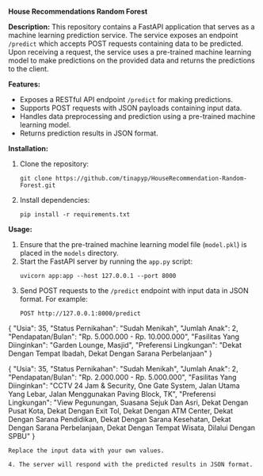 **House Recommendations Random Forest**

**Description:**
This repository contains a FastAPI application that serves as a machine learning prediction service. The service exposes an endpoint `/predict` which accepts POST requests containing data to be predicted. Upon receiving a request, the service uses a pre-trained machine learning model to make predictions on the provided data and returns the predictions to the client.

**Features:**
- Exposes a RESTful API endpoint `/predict` for making predictions.
- Supports POST requests with JSON payloads containing input data.
- Handles data preprocessing and prediction using a pre-trained machine learning model.
- Returns prediction results in JSON format.

**Installation:**
1. Clone the repository:
   ```
   git clone https://github.com/tinapyp/HouseRecommendation-Random-Forest.git
   ```
2. Install dependencies:
   ```
   pip install -r requirements.txt
   ```

**Usage:**
1. Ensure that the pre-trained machine learning model file (`model.pkl`) is placed in the `models` directory.
2. Start the FastAPI server by running the `app.py` script:
   ```
   uvicorn app:app --host 127.0.0.1 --port 8000
   ```
3. Send POST requests to the `/predict` endpoint with input data in JSON format. For example:
   ```
   POST http://127.0.0.1:8000/predict
{
       "Usia": 35,
       "Status Pernikahan": "Sudah Menikah",
       "Jumlah Anak": 2,
       "Pendapatan/Bulan": "Rp. 5.000.000 - Rp. 10.000.000",
       "Fasilitas Yang Diinginkan": "Garden Lounge, Masjid",
       "Preferensi Lingkungan": "Dekat Dengan Tempat Ibadah, Dekat Dengan Sarana Perbelanjaan"
}

{
      "Usia": 35,
      "Status Pernikahan": "Sudah Menikah",
      "Jumlah Anak": 2,
      "Pendapatan/Bulan": "Rp. 2.000.000 - Rp. 5.000.000",
      "Fasilitas Yang Diinginkan": "CCTV 24 Jam & Security, One Gate System, Jalan Utama Yang Lebar, Jalan Menggunakan Paving Block, TK",
      "Preferensi Lingkungan": "View Pegunungan, Suasana Sejuk Dan Asri, Dekat Dengan Pusat Kota, Dekat Dengan Exit Tol, Dekat Dengan ATM Center, Dekat Dengan Sarana Pendidikan, Dekat Dengan Sarana Kesehatan, Dekat Dengan Sarana Perbelanjaan, Dekat Dengan Tempat Wisata, Dilalui Dengan SPBU"
}
   ```
   Replace the input data with your own values.
   
4. The server will respond with the predicted results in JSON format.
